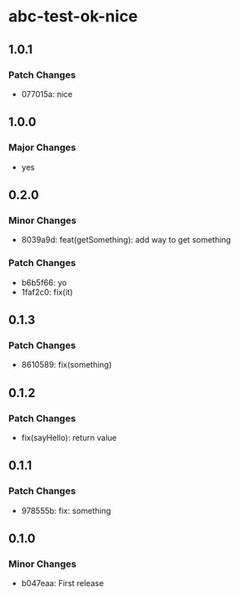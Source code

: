 # abc-test-ok-nice

## 1.0.1

### Patch Changes

- 077015a: nice

## 1.0.0

### Major Changes

- yes

## 0.2.0

### Minor Changes

- 8039a9d: feat(getSomething): add way to get something

### Patch Changes

- b6b5f66: yo
- 1faf2c0: fix(it)

## 0.1.3

### Patch Changes

- 8610589: fix(something)

## 0.1.2

### Patch Changes

- fix(sayHello): return value

## 0.1.1

### Patch Changes

- 978555b: fix: something

## 0.1.0

### Minor Changes

- b047eaa: First release
